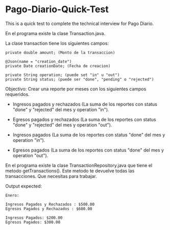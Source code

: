# Pago-Diario-Quick-Test
This is a quick test to complete the technical interview for Pago Diario.

En el programa existe la clase Transaction.java.

  La clase transaction tiene los siguientes campos:

	private double amount; (Monto de la transaccion)

	@Json(name = "creation_date")
	private Date creationDate; (Fecha de creacion)
  
	private String operation; (puede set "in" u "out")
	private String status; (puede ser "done", "pending" o "rejected")


Objectivo: Crear una reporte por meses con los siguientes campos requeridos.

* Ingresos pagados y rechazados (La suma de los reportes con status "done" y "rejected" del mes y operation "in").

* Egresos pagados y rechazados (La suma de los reportes con status "done" y "rejected" del mes y operation "out").

* Ingresos pagados (La suma de los reportes con status "done" del mes y operation "in").

* Egresos pagados (La suma de los reportes con status "done" del mes y operation "out").

En el programa existe la clase TransactionRepository.java que tiene el metodo getTransactions(). Este metodo te devuelve todas las transacciones. Que necesitas para trabajar.

Output expected:

    Enero:
    
    Ingresos Pagados y Rechazados : $500.00
    Egresos Pagados y Rechazados : $600.00
    
    Ingresos Pagados: $200.00
    Egresos Pagados: $300.00
   
